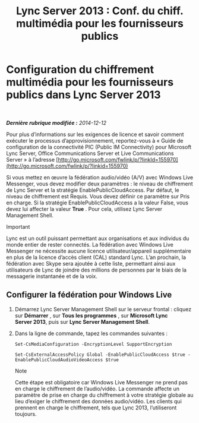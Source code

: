 ﻿---
title: "Lync Server 2013 : Conf. du chiff. multimédia pour les fournisseurs publics"
TOCTitle: Configuration du chiffrement multimédia pour les fournisseurs publics
ms:assetid: a95814cf-c5a9-4652-8ffc-c469a2653153
ms:mtpsurl: https://technet.microsoft.com/fr-fr/library/JJ205149(v=OCS.15)
ms:contentKeyID: 49298463
ms.date: 05/20/2016
mtps_version: v=OCS.15
ms.translationtype: HT
---

# Configuration du chiffrement multimédia pour les fournisseurs publics dans Lync Server 2013

 

_**Dernière rubrique modifiée :** 2014-12-12_

Pour plus d’informations sur les exigences de licence et savoir comment exécuter le processus d’approvisionnement, reportez-vous à « Guide de configuration de la connectivité PIC (Public IM Connectivity) pour Microsoft Lync Server, Office Communications Server et Live Communications Server » à l’adresse [http://go.microsoft.com/fwlink/p/?linkId=155970](http://go.microsoft.com/fwlink/p/?linkid=155970)

Si vous mettez en œuvre la fédération audio/vidéo (A/V) avec Windows Live Messenger, vous devez modifier deux paramètres : le niveau de chiffrement de Lync Server et la stratégie EnablePublicCloudAccess. Par défaut, le niveau de chiffrement est Requis. Vous devez définir ce paramètre sur Pris en charge. Si la stratégie EnablePublicCloudAccess a la valeur False, vous devez lui affecter la valeur **True** . Pour cela, utilisez Lync Server Management Shell.

> [!IMPORTANT]  
> Lync est un outil puissant permettant aux organisations et aux individus du monde entier de rester connectés. La fédération avec Windows Live Messenger ne nécessite aucune licence utilisateur/appareil supplémentaire en plus de la licence d’accès client (CAL) standard Lync. L’an prochain, la fédération avec Skype sera ajoutée à cette liste, permettant ainsi aux utilisateurs de Lync de joindre des millions de personnes par le biais de la messagerie instantanée et de la voix.

## Configurer la fédération pour Windows Live

1.  Démarrez Lync Server Management Shell sur le serveur frontal : cliquez sur **Démarrer** , sur **Tous les programmes** , sur **Microsoft Lync Server 2013**, puis sur **Lync Server Management Shell**.

2.  Dans la ligne de commande, tapez les commandes suivantes :
    
    ```
    Set-CsMediaConfiguration -EncryptionLevel SupportEncryption
    ```
    ```
    Set-CsExternalAccessPolicy Global -EnablePublicCloudAccess $true -EnablePublicCloudAudioVideoAccess $true
    ```
    
    > [!NOTE]  
    > Cette étape est obligatoire car Windows Live Messenger ne prend pas en charge le chiffrement de l’audio/vidéo. La commande affecte un paramètre de prise en charge du chiffrement à votre stratégie globale au lieu d’exiger le chiffrement des données audio/vidéo. Les clients qui prennent en charge le chiffrement, tels que Lync 2013, l’utiliseront toujours.
